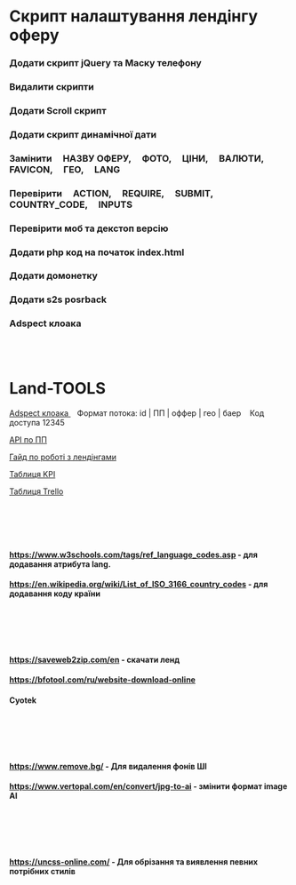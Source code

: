 # Скрипт налаштування лендінгу оферу


### Додати скрипт jQuery та Маску телефону
### Видалити скрипти
### Додати Scroll скрипт 
### Додати скрипт динамічної дати 
### Замінити  &nbsp;&nbsp;&nbsp; НАЗВУ ОФЕРУ, &nbsp;&nbsp;&nbsp; ФОТО, &nbsp;&nbsp;&nbsp; ЦІНИ, &nbsp;&nbsp;&nbsp; ВАЛЮТИ, &nbsp;&nbsp;&nbsp; FAVICON, &nbsp;&nbsp;&nbsp; ГЕО, &nbsp;&nbsp;&nbsp; LANG
### Перевірити &nbsp;&nbsp;&nbsp; ACTION,  &nbsp;&nbsp;&nbsp; REQUIRE, &nbsp;&nbsp;&nbsp; SUBMIT, &nbsp;&nbsp;&nbsp; COUNTRY_CODE,  &nbsp;&nbsp;&nbsp; INPUTS
### Перевірити моб та декстоп версію
### Додати php код на початок index.html
### Додати домонетку
### Додати s2s posrback
### Аdspect клоака

<br/>
<br/>

# Land-TOOLS


[Аdspect клоака ](https://flow.veadui.com) &nbsp;&nbsp; Формат потока: id | ПП | оффер | гео | баер &nbsp;&nbsp;  Код доступа 12345  

[API по ПП](https://docs.google.com/spreadsheets/d/1fZpYqeXQr1Rd0ZGWqQBOo6MkF5HVXuZIqNeivqlSkx0/edit?hl=ru&gid=0#gid=0)

[Гайд по роботі з лендінгами](https://docs.google.com/spreadsheets/d/1nM07RaNCNJvNxp6ynDfBmpF9OJLEHIoDd2La8wMslMM/edit?gid=0#gid=0)

[Таблиця KPI](https://docs.google.com/spreadsheets/d/13FGt8IDN3hYvVo_clOeqVw1A-lnoDDeoN96pM6hoor4/edit?gid=1173819837#gid=1173819837)

[Таблиця Trello](https://trello.com/b/e4uT6nck/karat-team)

<br/>


##


<br/>

#### https://www.w3schools.com/tags/ref_language_codes.asp  - для додавання атрибута lang.
#### https://en.wikipedia.org/wiki/List_of_ISO_3166_country_codes  - для додавання коду країни
<br/>

##

<br/>

####  https://saveweb2zip.com/en  -  скачати ленд
#### https://bfotool.com/ru/website-download-online
#### Cyotek
<br/>


##

<br/>

#### https://www.remove.bg/  -  Для видалення фонів ШІ
#### https://www.vertopal.com/en/convert/jpg-to-ai  -  змінити формат image AI
<br/>

##

<br/>

#### https://uncss-online.com/ - Для обрізання та виявлення певних потрібних стилів
<br/>

##

